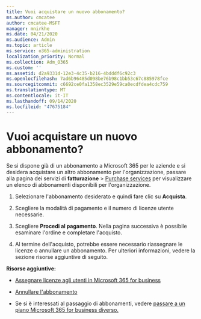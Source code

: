 ```yaml
---
title: Vuoi acquistare un nuovo abbonamento?
ms.author: cmcatee
author: cmcatee-MSFT
manager: mnirkhe
ms.date: 04/21/2020
ms.audience: Admin
ms.topic: article
ms.service: o365-administration
localization_priority: Normal
ms.collection: Adm_O365
ms.custom: ''
ms.assetid: d2a9331d-12e3-4c35-b216-4bdddf6c92c3
ms.openlocfilehash: 7ad6b96485d098be76b98c1bb53c67c885978fce
ms.sourcegitcommit: c6692ce0fa1358ec3529e59ca0ecdfdea4cdc759
ms.translationtype: MT
ms.contentlocale: it-IT
ms.lasthandoff: 09/14/2020
ms.locfileid: "47675184"
---
```

# <a name="looking-to-buy-a-new-subscription"></a>Vuoi acquistare un nuovo abbonamento?

Se si dispone già di un abbonamento a Microsoft 365 per le aziende e si desidera acquistare un altro abbonamento per l'organizzazione, passare alla pagina dei servizi di **fatturazione** \> [Purchase services](https://go.microsoft.com/fwlink/p/?linkid=868433) per visualizzare un elenco di abbonamenti disponibili per l'organizzazione.
 
1. Selezionare l'abbonamento desiderato e quindi fare clic su **Acquista**.

2. Scegliere la modalità di pagamento e il numero di licenze utente necessarie.

3. Scegliere **Procedi al pagamento**. Nella pagina successiva è possibile esaminare l'ordine e completare l'acquisto.

4. Al termine dell'acquisto, potrebbe essere necessario riassegnare le licenze o annullare un abbonamento. Per ulteriori informazioni, vedere la sezione risorse aggiuntive di seguito.

 **Risorse aggiuntive:**
  
- [Assegnare licenze agli utenti in Microsoft 365 for business](https://docs.microsoft.com/microsoft-365/admin/add-users/add-users)
    
- [Annullare l'abbonamento](https://docs.microsoft.com/microsoft-365/commerce/subscriptions/cancel-your-subscription)
    
- Se si è interessati al passaggio di abbonamenti, vedere [passare a un piano Microsoft 365 for business diverso.](https://docs.microsoft.com/microsoft-365/commerce/subscriptions/switch-to-a-different-plan)